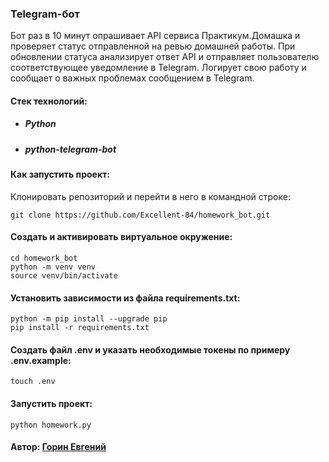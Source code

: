 ### Telegram-бот

Бот раз в 10 минут опрашивает API сервиса Практикум.Домашка и проверяет статус отправленной на ревью домашней работы.
При обновлении статуса анализирует ответ API и отправляет пользователю соответствующее уведомление в Telegram.
Логирует свою работу и сообщает о важных проблемах сообщением в Telegram.

#### Стек технологий:
* ##### Python
* ##### python-telegram-bot

#### Как запустить проект:
Клонировать репозиторий и перейти в него в командной строке:
``` 
git clone https://github.com/Excellent-84/homework_bot.git
``` 

#### Cоздать и активировать виртуальное окружение:
``` 
cd homework_bot
python -m venv venv
source venv/bin/activate
``` 

#### Установить зависимости из файла requirements.txt:
``` 
python -m pip install --upgrade pip
pip install -r requirements.txt
``` 

#### Создать файл .env и указать необходимые токены по примеру .env.example:
``` 
touch .env
```

#### Запустить проект:
``` 
python homework.py
``` 

#### Автор: [Горин Евгений](https://github.com/Excellent-84)
